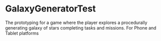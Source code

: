 # GalaxyGeneratorTest

The prototyping for a game where the player explores a procedurally generating galaxy of stars completing tasks and missions. For Phone and Tablet platforms
